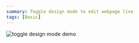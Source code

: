 ```yaml
---
summary: Toggle design mode to edit webpage live
tags: [Basic]
---
```



![toggle design mode demo](/stores-assets/toggle-design-mode/demo.webp)